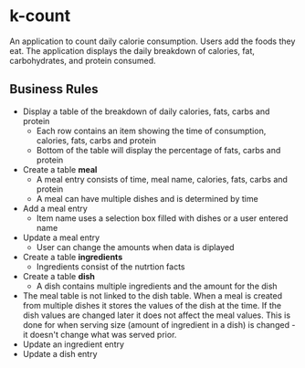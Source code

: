 # k-count
An application to count daily calorie consumption. Users add the foods they eat. The application displays the daily breakdown of calories, fat, carbohydrates, and protein consumed. 

## Business Rules
* Display a table of the breakdown of daily calories, fats, carbs and protein
    * Each row contains an item showing the time of consumption, calories, fats, carbs and protein
    * Bottom of the table will display the percentage of fats, carbs and protein
* Create a table **meal**
    * A meal entry consists of time, meal name, calories, fats, carbs and protein
    * A meal can have multiple dishes and is determined by time
* Add a meal entry
    * Item name uses a selection box filled with dishes or a user entered name
* Update a meal entry
    * User can change the amounts when data is diplayed
* Create a table **ingredients**
    * Ingredients consist of the nutrtion facts
* Create a table **dish**
    * A dish contains multiple ingredients and the amount for the dish
* The meal table is not linked to the dish table. When a meal is created from multiple dishes it stores the values of the dish at the time. If the dish values are changed later it does not affect the meal values. This is done for when serving size (amount of ingredient in a dish) is changed - it doesn't change what was served prior.
* Update an ingredient entry
* Update a dish entry